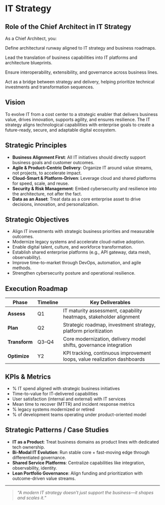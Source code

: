 # IT Strategy

## Role of the Chief Architect in IT Strategy
As a Chief Architect, you:

Define architectural runway aligned to IT strategy and business roadmaps.

Lead the translation of business capabilities into IT platforms and architecture blueprints.

Ensure interoperability, extensibility, and governance across business lines.

Act as a bridge between strategy and delivery, helping prioritize technical investments and transformation sequences.

## Vision

To evolve IT from a cost center to a strategic enabler that delivers business value, drives innovation, supports agility, and ensures resilience. The IT strategy aligns technological capabilities with enterprise goals to create a future-ready, secure, and adaptable digital ecosystem.

## Strategic Principles

- **Business Alignment First**: All IT initiatives should directly support business goals and customer outcomes.
- **Agile & Product-Centric Delivery**: Organize IT around value streams, not projects, to accelerate impact.
- **Cloud-Smart & Platform-Driven**: Leverage cloud and shared platforms for speed, scale, and reuse.
- **Security & Risk Management**: Embed cybersecurity and resilience into the architecture, not after the fact.
- **Data as an Asset**: Treat data as a core enterprise asset to drive decisions, innovation, and personalization.

## Strategic Objectives

- Align IT investments with strategic business priorities and measurable outcomes.
- Modernize legacy systems and accelerate cloud-native adoption.
- Enable digital talent, culture, and workforce transformation.
- Establish shared enterprise platforms (e.g., API gateway, data mesh, observability).
- Improve time-to-market through DevOps, automation, and agile methods.
- Strengthen cybersecurity posture and operational resilience.

## Execution Roadmap

| Phase       | Timeline | Key Deliverables |
|-------------|----------|------------------|
| **Assess**    | Q1       | IT maturity assessment, capability heatmaps, stakeholder alignment |
| **Plan**      | Q2       | Strategic roadmap, investment strategy, platform prioritization |
| **Transform** | Q3–Q4    | Core modernization, delivery model shifts, governance integration |
| **Optimize**  | Y2       | KPI tracking, continuous improvement loops, value realization dashboards |

## KPIs & Metrics

- % IT spend aligned with strategic business initiatives
- Time-to-value for IT-delivered capabilities
- User satisfaction (internal and external) with IT services
- Mean time to recover (MTTR) and incident response metrics
- % legacy systems modernized or retired
- % of development teams operating under product-oriented model

## Strategic Patterns / Case Studies

- **IT as a Product**: Treat business domains as product lines with dedicated tech ownership.
- **Bi-Modal IT Evolution**: Run stable core + fast-moving edge through differentiated governance.
- **Shared Service Platforms**: Centralize capabilities like integration, observability, identity.
- **Lean Portfolio Governance**: Align funding and prioritization with outcome-driven value streams.

---

> _“A modern IT strategy doesn’t just support the business—it shapes and scales it.”_
